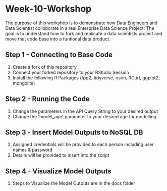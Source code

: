 # Week-10-Workshop
The purpose of this workshop is to demonstrate how Data Engineers and Data Scientist colloborate in a real Enterprise Data Science Project. The goal is to understand how to fork and replicate a data scientists project and move that code base into a funtional data product.

## Step 1 - Connecting to Base Code
1. Create a fork of this repository
2. Connect your forked repository to your RStudio Session
3. Install the following R Packages (fpp2, tidyverse, rjson, RCurl, ggplot2, mongolite)

## Step 2 - Running the Code
1. Change the parameters in the API Query String to your desired output
2. Change the 'model_age' parameter to your desired age for modelling 

## Step 3 - Insert Model Outputs to NoSQL DB
1. Assigned credentials will be provided to each person including user names & password
2. Details will be provided to insert into the script 

## Step 4 - Visualize Model Outputs
1. Steps to Visualize the Model Outputs are in the docs folder
